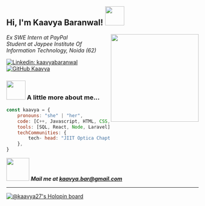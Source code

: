 <!---# Hi, I'm Kaavya #
### 👨🏻‍💻 About Me- ###
- 👋 I’m Kaavya Baranwal, a keen learner.
- 🎓 I'm a pre-final year student pursuing Bachelors of Technology at Jaypee Institute of Information Technology, Noida(62).
- 👀 I’m interested in learning new programming languages and exploring new technologies.
- 📫 
### 🛠 Tech Stack- ###
- `C++`  `C` `Python (familiar)`
- `HTML`  `CSS` `JavaScript` `React JS` `Laravel` -->
<!-- - `SQL (basics)`
- `Photoshop (basics)` -->
<!-- #### Currently Learning - 
`React JS` -->
<!-- - 📫 How to reach me ...
 -->
<!---
kaavyabaranwal/kaavyabaranwal is a ✨ special ✨ repository because its `README.md` (this file) appears on your GitHub profile.
You can click the Preview link to take a look at your changes.
--->
<h2> Hi, I'm Kaavya Baranwal! <img src="https://media.giphy.com/media/mGcNjsfWAjY5AEZNw6/giphy.gif" width="50"></h2>
<img align='right' src="https://media.giphy.com/media/ieyl9zmCjO4b4t6qoY/giphy.gif" width="230">
<p><em>Ex SWE Intern at PayPal </br>Student at Jaypee Institute Of Information Technology, Noida (62)
</em></p>


[![Linkedin: kaavyabaranwal](https://img.shields.io/badge/-kaavyabaranwal-blue?style=flat-square&logo=Linkedin&logoColor=white&link=https://www.linkedin.com/in/kaavya-baranwal/)](https://www.linkedin.com/in/kaavya-baranwal/)
[![GitHub Kaavya](https://img.shields.io/github/followers/kaavyabaranwal?label=follow&style=social)](https://github.com/kaavyabaranwal)


### <img src="https://media.giphy.com/media/VgCDAzcKvsR6OM0uWg/giphy.gif" width="50"> A little more about me...  

```javascript
const kaavya = {
    pronouns: "she" | "her",
    code: [C++, Javascript, HTML, CSS, Python, Java, PHP],
    tools: [SQL, React, Node, Laravel],
    techCommunities: {
        tech- head: "JIIT Optica Chapter",
    },
}
```

<img src="https://media.giphy.com/media/LnQjpWaON8nhr21vNW/giphy.gif" width="60"> <em><b> Mail me at kaavya.bar@gmail.com</b></em>

---

[![@kaavya27's Holopin board](https://holopin.me/kaavya27)](https://holopin.io/@kaavya27)
